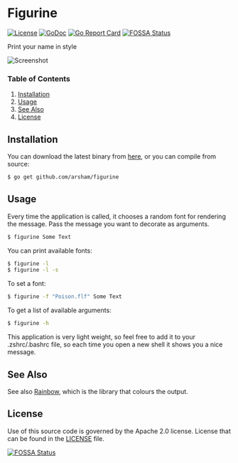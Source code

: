 # Figurine

[![License](https://img.shields.io/badge/License-Apache%202.0-blue.svg)](https://opensource.org/licenses/Apache-2.0)
[![GoDoc](https://godoc.org/github.com/arsham/figurine?status.svg)](http://godoc.org/github.com/arsham/figurine)
[![Go Report Card](https://goreportcard.com/badge/github.com/arsham/figurine)](https://goreportcard.com/report/github.com/arsham/figurine)
[![FOSSA Status](https://app.fossa.io/api/projects/git%2Bgithub.com%2Farsham%2Ffigurine.svg?type=shield)](https://app.fossa.io/projects/git%2Bgithub.com%2Farsham%2Ffigurine?ref=badge_shield)

Print your name in style

![Screenshot](/docs/figurine.png?raw=true "Rainbow")

### Table of Contents

1. [Installation](#installation)
2. [Usage](#usage)
3. [See Also](#see-also)
4. [License](#license)

## Installation

You can download the latest binary from
[here](https://github.com/arsham/figurine/releases), or you can compile from
source:

```bash
$ go get github.com/arsham/figurine
```

## Usage

Every time the application is called, it chooses a random font for rendering the
message. Pass the message you want to decorate as arguments.
```bash
$ figurine Some Text
```

You can print available fonts:
```bash
$ figurine -l
$ figurine -l -s
```

To set a font:
```bash
$ figurine -f "Poison.flf" Some Text
```

To get a list of available arguments:
```bash
$ figurine -h
```

This application is very light weight, so feel free to add it to your
.zshrc/.bashrc file, so each time you open a new shell it shows you a nice
message.

## See Also
See also [Rainbow][rainbow], which is the library that colours the output.

## License
Use of this source code is governed by the Apache 2.0 license. License that can
be found in the [LICENSE](./LICENSE) file.

[rainbow]: https://github.com/arsham/rainbow


[![FOSSA Status](https://app.fossa.io/api/projects/git%2Bgithub.com%2Farsham%2Ffigurine.svg?type=large)](https://app.fossa.io/projects/git%2Bgithub.com%2Farsham%2Ffigurine?ref=badge_large)